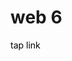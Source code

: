 <h1>web 6</h1>
<a href="https://raffneptune-web6.vercel.app/" style="color: black; text-decoration: none;">tap link</a>
